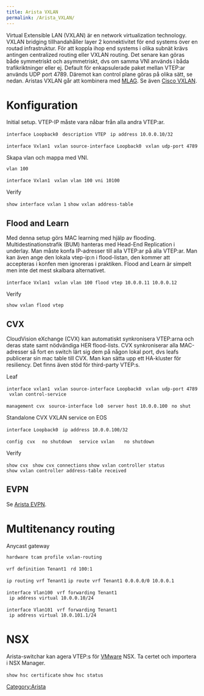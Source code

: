 ```yaml
---
title: Arista VXLAN
permalink: /Arista_VXLAN/
---
```


Virtual Extensible LAN (VXLAN) är en network virtualization technology.
VXLAN bridging tillhandahåller layer 2 konnektivitet för end systems
över en routad infrastruktur. För att koppla ihop end systems i olika
subnät krävs antingen centralized routing eller VXLAN routing. Det
senare kan göras både symmetriskt och asymmetriskt, dvs om samma VNI
används i båda trafikriktninger eller ej. Default för enkapsulerade
paket mellan VTEP:ar används UDP port 4789. Däremot kan control plane
göras på olika sätt, se nedan. Aristas VXLAN går att kombinera med
[MLAG](/Arista_MLAG "wikilink"). Se även [Cisco
VXLAN](/Cisco_VXLAN "wikilink").

Konfiguration
=============

Initial setup. VTEP-IP måste vara nåbar från alla andra VTEP:ar.

`interface Loopback0`
` description VTEP`
` ip address 10.0.0.10/32`

`interface Vxlan1`
` vxlan source-interface Loopback0`
` vxlan udp-port 4789`

Skapa vlan och mappa med VNI.

`vlan 100`

`interface Vxlan1`
` vxlan vlan 100 vni 10100`

Verify

`show interface vxlan 1`
`show vxlan address-table`

Flood and Learn
---------------

Med denna setup görs MAC learning med hjälp av flooding.
Multidestinationstrafik (BUM) hanteras med Head-End Replication i
underlay. Man måste konfa IP-adresser till alla VTEP:ar på alla VTEP:ar.
Man kan även ange den lokala vtep-ip:n i flood-listan, den kommer att
accepteras i konfen men ignoreras i praktiken. Flood and Learn är
simpelt men inte det mest skalbara alternativet.

`interface Vxlan1`
` vxlan vlan 100 flood vtep 10.0.0.11 10.0.0.12`

Verify

`show vxlan flood vtep`

CVX
---

CloudVision eXchange (CVX) kan automatiskt synkronisera VTEP:arna och
deras state samt nödvändiga HER flood-lists. CVX synkroniserar alla
MAC-adresser så fort en switch lärt sig dem på någon lokal port, dvs
leafs publicerar sin mac table till CVX. Man kan sätta upp ett
HA-kluster för resiliency. Det finns även stöd för third-party VTEP:s.

Leaf

`interface vxlan1`
` vxlan source-interface Loopback0`
` vxlan udp-port 4789`
` vxlan control-service`

`management cvx`
` source-interface lo0`
` server host 10.0.0.100`
` no shut`

Standalone CVX VXLAN service on EOS

`interface Loopback0`
` ip address 10.0.0.100/32`

`config`
` cvx`
`  no shutdown`
`  service vxlan`
`   no shutdown`

Verify

`show cvx `
`show cvx connections`
`show vxlan controller status`
`show vxlan controller address-table received`

EVPN
----

Se [Arista EVPN](/Arista_EVPN "wikilink").

Multitenancy routing
====================

Anycast gateway

`hardware tcam profile vxlan-routing`

`vrf definition Tenant1`
` rd 100:1`

`ip routing vrf Tenant1`
`ip route vrf Tenant1 0.0.0.0/0 10.0.0.1`

`interface Vlan100`
` vrf forwarding Tenant1`
` ip address virtual 10.0.0.10/24`

`interface Vlan101`
` vrf forwarding Tenant1`
` ip address virtual 10.0.101.1/24`

NSX
===

Arista-switchar kan agera VTEP:s för
[VMware](/VMware_vCenter "wikilink") NSX. Ta certet och importera i NSX
Manager.

`show hsc certificate`
`show hsc status`

[Category:Arista](/Category:Arista "wikilink")